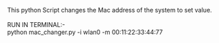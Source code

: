 This python Script changes the Mac address of the system to set value.
<br>
<br>
RUN IN TERMINAL:- <br>
python mac_changer.py -i wlan0 -m 00:11:22:33:44:77 
